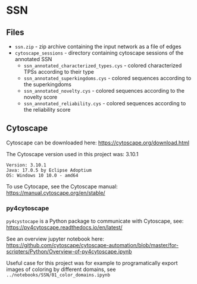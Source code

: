 # SSN

## Files
- `ssn.zip` - zip archive containing the input network as a file of edges
- `cytoscape_sessions` - directory containing cytoscape sessions of the annotated SSN
    - `ssn_annotated_characterized_types.cys` - colored characterized TPSs according to their type
    - `ssn_annotated_superkingdoms.cys` - colored sequences according to the superkingdoms
    - `ssn_annotated_novelty.cys` - colored sequences according to the novelty score
    - `ssn_annotated_reliability.cys` - colored sequences according to the reliability score

## Cytoscape
Cytoscape can be downloaded here: https://cytoscape.org/download.html

The Cytoscape version used in this project was: 3.10.1
```
Version: 3.10.1 
Java: 17.0.5 by Eclipse Adoptium
OS: Windows 10 10.0 - amd64
```

To use Cytocape, see the Cytoscape manual: https://manual.cytoscape.org/en/stable/

### py4cytoscape 
`py4cystocape` is a Python package to communicate with Cytoscape, see: https://py4cytoscape.readthedocs.io/en/latest/

See an overview jupyter notebook here: https://github.com/cytoscape/cytoscape-automation/blob/master/for-scripters/Python/Overview-of-py4cytoscape.ipynb

Useful case for this project was for example to programatically export images of coloring by different domains, see `../notebooks/SSN/01_color_domains.ipynb`